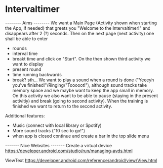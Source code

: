 # Intervaltimer
-------- Aims --------
We want a Main Page (Activity shown when starting the App, if needed) that greets you "Welcome to the Intervaltimer!"
and disappears after 2 (?) seconds. Then on the next page (next activity) one shall be able to enter
- rounds
- interval time
- breakt time
and click on "Start". On the then shown third activity we want to display
- present round
- time running backwards
- break? sth...
We want to play a sound when a round is done ("Yeeeyh you've finished!"/Ringing/"Tooooot!"), although sound tracks take 
memory space and we maybe want to keep the app small in memory. On this activity we also want to be able to pause 
(staying in the present activitiy) and break (going to second activity).
When the training is finished we want to return to the second activity.

Additional features:
- Music (connect with local library or Spotify)
- More sound tracks ("10 sec to go!")
- when app is closed continue and create a bar in the top slide menu

------- Nice Websites -------
Create a virtual device
https://developer.android.com/studio/run/managing-avds.html

ViewText
https://developer.android.com/reference/android/view/View.html

